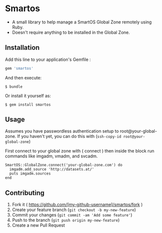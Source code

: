 # Smartos

* A small library to help manage a SmartOS Global Zone remotely using Ruby.
* Doesn't require anything to be installed in the Global Zone.

## Installation 

Add this line to your application's Gemfile :

```ruby
gem 'smartos'
```

And then execute:

    $ bundle

Or install it yourself as:

    $ gem install smartos

## Usage

Assumes you have passwordless authentication setup to root@your-global-zone.
If you haven't yet, you can do this with (`ssh-copy-id root@your-global-zone`)

First connect to your global zone with ( connect ) then inside the block run commands like imgadm, vmadm, and svcadm.

    SmartOS::GlobalZone.connect('your-global-zone.com') do
      imgadm.add_source 'http://datasets.at/'
      puts imgadm.sources
    end


## Contributing

1. Fork it ( https://github.com/[my-github-username]/smartos/fork )
2. Create your feature branch (`git checkout -b my-new-feature`)
3. Commit your changes (`git commit -am 'Add some feature'`)
4. Push to the branch (`git push origin my-new-feature`)
5. Create a new Pull Request
